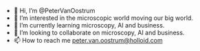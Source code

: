 - 👋 Hi, I’m @PeterVanOostrum
- 👀 I’m interested in the microscopic world moving our big world.
- 🌱 I’m currently learning microscopy, AI and business. 
- 💞️ I’m looking to collaborate on microscopy, AI and business. 
- 📫 How to reach me peter.van.oostrum@holloid.com

<!---
PeterVanOostrum/PeterVanOostrum is a ✨ special ✨ repository because its `README.md` (this file) appears on your GitHub profile.
You can click the Preview link to take a look at your changes.
--->
